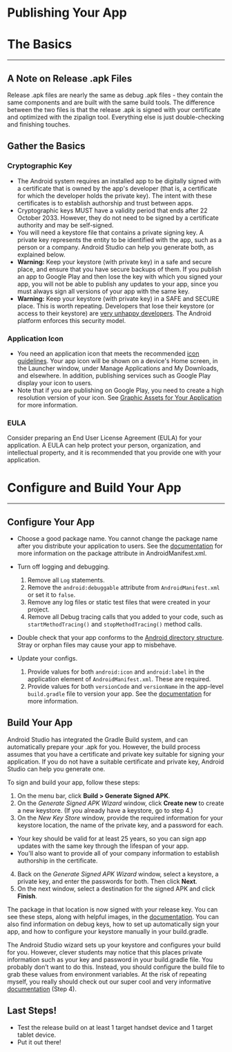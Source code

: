 Publishing Your App
====================

# The Basics
---------------
## A Note on Release .apk Files
Release .apk files are nearly the same as debug .apk files - they contain the same components and are built with the same build tools. The difference between the two files is that the release .apk is signed with your certificate and optimized with the zipalign tool. Everything else is just double-checking and finishing touches.

## Gather the Basics
### Cryptographic Key
- The Android system requires an installed app to be digitally signed with a certificate that is owned by the app's developer (that is, a certificate for which the developer holds the private key). The intent with these certificates is to establish authorship and trust between apps.
- Cryptographic keys MUST have a validity period that ends after 22 October 2033. However, they do not need to be signed by a certificate authority and may be self-signed.
- You will need a keystore file that contains a private signing key. A private key represents the entity to be identified with the app, such as a person or a company. Android Studio can help you generate both, as explained below.
- **Warning:** Keep your keystore (with private key) in a safe and secure place, and ensure that you have secure backups of them. If you publish an app to Google Play and then lose the key with which you signed your app, you will not be able to publish any updates to your app, since you must always sign all versions of your app with the same key.
- **Warning:** Keep your keystore (with private key) in a SAFE and SECURE place. This is worth repeating. Developers that lose their keystore (or access to their keystore) are [very unhappy developers](http://stackoverflow.com/search?q=lost+my+android+keystore). The Android platform enforces this security model.

### Application Icon
- You need an application icon that meets the recommended [icon guidelines](https://material.google.com/style/icons.html). Your app icon will be shown on a device's Home screen, in the Launcher window, under Manage Applications and My Downloads, and elsewhere. In addition, publishing services such as Google Play display your icon to users.
- Note that if you are publishing on Google Play, you need to create a high resolution version of your icon. See [Graphic Assets for Your Application](https://support.google.com/googleplay/android-developer/answer/1078870) for more information.

### EULA
Consider preparing an End User License Agreement (EULA) for your application. A EULA can help protect your person, organization, and intellectual property, and it is recommended that you provide one with your application.

# Configure and Build Your App
------------------------------------------

## Configure Your App
- Choose a good package name. You cannot change the package name after you distribute your application to users. See the [documentation](https://developer.android.com/guide/topics/manifest/manifest-element.html#package) for more information on the package attribute in AndroidManifest.xml.
- Turn off logging and debugging.

  1. Remove all `Log` statements.
  2. Remove the `android:debuggable` attribute from `AndroidManifest.xml` or set it to `false`.
  3. Remove any log files or static test files that were created in your project.
  4. Remove all Debug tracing calls that you added to your code, such as `startMethodTracing()` and `stopMethodTracing()` method calls. 

- Double check that your app conforms to the [Android directory structure](https://developer.android.com/studio/projects/index.html#ApplicationProjects). Stray or orphan files may cause your app to misbehave.
- Update your configs.

  1. Provide values for both `android:icon` and `android:label` in the application element of `AndroidManifest.xml`. These are required.
  2. Provide values for both `versionCode` and `versionName` in the app-level `build.gradle` file to version your app. See the [documentation](https://developer.android.com/studio/publish/versioning.html) for more information.

## Build Your App
Android Studio has integrated the Gradle Build system, and can automatically prepare your .apk for you. However, the build process assumes that you have a certificate and private key suitable for signing your application. If you do not have a suitable certificate and private key, Android Studio can help you generate one.

To sign and build your app, follow these steps:

1. On the menu bar, click **Build > Generate Signed APK**.
2. On the _Generate Signed APK Wizard_ window, click **Create new** to create a new keystore. (If you already have a keystore, go to step 4.)
3. On the _New Key Store_ window, provide the required information for your keystore location, the name of the private key, and a password for each.
 - Your key should be valid for at least 25 years, so you can sign app updates with the same key through the lifespan of your app.
 - You'll also want to provide all of your company information to establish authorship in the certificate.
4. Back on the _Generate Signed APK Wizard_ window, select a keystore, a private key, and enter the passwords for both. Then click **Next**.
5. On the next window, select a destination for the signed APK and click **Finish**.

The package in that location is now signed with your release key. You can see these steps, along with helpful images, in the [documentation](https://developer.android.com/studio/publish/app-signing.html). You can also find information on debug keys, how to set up automatically sign your app, and how to configure your keystore manually in your build.gradle.

The Android Studio wizard sets up your keystore and configures your build for you. However, clever students may notice that this places private information such as your key and password in your build.gradle file. You probably don’t want to do this. Instead, you should configure the build file to grab these values from environment variables. At the risk of repeating myself, you really should check out our super cool and very informative [documentation](https://developer.android.com/studio/publish/app-signing.html#release-mode) (Step 4).

## Last Steps!
- Test the release build on at least 1 target handset device and 1 target tablet device.
- Put it out there!
